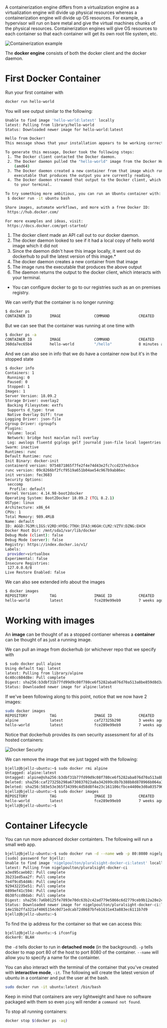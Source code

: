 A containerization engine differs from a virtualization engine as a virtualization engine will divide up physical resources whereas a containerization
engine will divide up OS resources. For example, a hypervisor will run on bare metal and give the virtual machines chunks of the physical resources. Containerization
engines will give OS resources to each container so that each container will get its own root file system, etc.

![Containerization example](https://www.bbvaopenmind.com/wp-content/uploads/2015/10/BBVA-OpenMind-Ahmed-Banafa-cointenarization-4-1.jpg)

The **docker engine** consists of both the docker client and the docker daemon.

# First Docker Container

Run your first container with
```bash
docker run hello-world
```

You will see output similar to the following:

```bash
Unable to find image 'hello-world:latest' locally
latest: Pulling from library/hello-world
Status: Downloaded newer image for hello-world:latest

Hello from Docker!
This message shows that your installation appears to be working correctly.

To generate this message, Docker took the following steps:
 1. The Docker client contacted the Docker daemon.
 2. The Docker daemon pulled the "hello-world" image from the Docker Hub.
    (amd64)
 3. The Docker daemon created a new container from that image which runs the
    executable that produces the output you are currently reading.
 4. The Docker daemon streamed that output to the Docker client, which sent it
    to your terminal.

To try something more ambitious, you can run an Ubuntu container with:
 $ docker run -it ubuntu bash

Share images, automate workflows, and more with a free Docker ID:
 https://hub.docker.com/

For more examples and ideas, visit:
 https://docs.docker.com/get-started/
 ```

1. The docker client made an API call out to our docker daemon.
2. The docker daemon looked to see if it had a local copy of hello world image which it did not
3. Since the daemon didn't have this image locally, it went out do dockerhub  to pull the latest version of this image.*
4. The docker daemon creates a new container from that image
5. The image runs the executable that produces the above output
5. The daemon returns the output to the docker client, which interacts with your terminal. 

* You can configure docker to go to our registries such as an on premises registry.

We can verify that the container is no longer running:
```bash
$ docker ps
CONTAINER ID        IMAGE               COMMAND             CREATED             STATUS              PORTS               NAMES

```
But we can see that the container was running at one time with
```bash
$ docker ps -a
CONTAINER ID        IMAGE               COMMAND             CREATED             STATUS                     PORTS               NAMES
360da7ec65b4        hello-world         "/hello"            8 minutes ago       Exited (0) 8 minutes ago                       quizzical_liskov
```


And we can also see in info that we do have a container now but it's in the stopped state
```bash
$ docker info
Containers: 1
 Running: 0
 Paused: 0
 Stopped: 1
Images: 1
Server Version: 18.09.2
Storage Driver: overlay2
 Backing Filesystem: extfs
 Supports d_type: true
 Native Overlay Diff: true
Logging Driver: json-file
Cgroup Driver: cgroupfs
Plugins:
 Volume: local
 Network: bridge host macvlan null overlay
 Log: awslogs fluentd gcplogs gelf journald json-file local logentries splunk syslog
Swarm: inactive
Runtimes: runc
Default Runtime: runc
Init Binary: docker-init
containerd version: 9754871865f7fe2f4e74d43e2fc7ccd237edcbce
runc version: 09c8266bf2fcf9519a651b04ae54c967b9ab86ec
init version: fec3683
Security Options:
 seccomp
  Profile: default
Kernel Version: 4.14.98-boot2docker
Operating System: Boot2Docker 18.09.2 (TCL 8.2.1)
OSType: linux
Architecture: x86_64
CPUs: 1
Total Memory: 989.4MiB
Name: default
ID: AGGD:7G3M:LIGS:V2RD:HYDG:7TKH:IFA3:H6GH:CLM2:VZTV:DZNG:EHCH
Docker Root Dir: /mnt/sda1/var/lib/docker
Debug Mode (client): false
Debug Mode (server): false
Registry: https://index.docker.io/v1/
Labels:
 provider=virtualbox
Experimental: false
Insecure Registries:
 127.0.0.0/8
Live Restore Enabled: false
```

We can also see extended info about the images

```bash
$ docker images
REPOSITORY          TAG                 IMAGE ID            CREATED             SIZE
hello-world         latest              fce289e99eb9        7 weeks ago         1.84kB

```

# Working with images

An **image** can be thought of as a stopped contianer whereas a **container** can be thought of as just a running image.

We can pull an image from dockerhub (or whichever repo that we specify with

```bash
$ sudo docker pull alpine
Using default tag: latest
latest: Pulling from library/alpine
6c40cc604d8e: Pull complete 
Digest: sha256:b3dbf31b77fd99d9c08f780ce6f5282aba076d70a513a8be859d8d3a4d0c92b8
Status: Downloaded newer image for alpine:latest
```
If we've been following along to this point, notice that we now have 2 images:
```bash
sudo docker images
REPOSITORY          TAG                 IMAGE ID            CREATED             SIZE
alpine              latest              caf27325b298        3 weeks ago         5.53MB
hello-world         latest              fce289e99eb9        7 weeks ago         1.84kB
```

Notice that dockerhub provides its own security assessment for all of its hosted containers:

![Docker Security](https://docs.docker.com/v17.12/docker-cloud/builds/images/scan-single.png)

We can remove the image that we just tagged with the following:

```bash
bjellz@bjellz-ubuntu:~$ sudo docker rmi alpine
Untagged: alpine:latest
Untagged: alpine@sha256:b3dbf31b77fd99d9c08f780ce6f5282aba076d70a513a8be859d8d3a4d0c92b8
Deleted: sha256:caf27325b298a6730837023a8a342699c8b7b388b8d878966b064a1320043019
Deleted: sha256:503e53e365f34399c4d58d8f4e23c161106cfbce4400e3d0a0357967bad69390
bjellz@bjellz-ubuntu:~$ sudo docker images
REPOSITORY          TAG                 IMAGE ID            CREATED             SIZE
hello-world         latest              fce289e99eb9        7 weeks ago         1.84kB
bjellz@bjellz-ubuntu:~$ 
```

# Container Lifecycle

You can run more advanced docker containters. The following will run a small web app.

```bash
bjellz@bjellz-ubuntu:~$ sudo docker run -d --name web -p 80:8080 nigelpoulton/pluralsight-docker-ci
[sudo] password for bjellz: 
Unable to find image 'nigelpoulton/pluralsight-docker-ci:latest' locally
latest: Pulling from nigelpoulton/pluralsight-docker-ci
a3ed95caeb02: Pull complete 
3b231ed5aa2f: Pull complete 
7e4f9cd54d46: Pull complete 
929432235e51: Pull complete 
6899ef41c594: Pull complete 
0b38fccd0dab: Pull complete 
Digest: sha256:7a6b0125fe7893e70dc63b2c42ad779e5866c6d2779ceb9b12a28e2c38bd8d3d
Status: Downloaded newer image for nigelpoulton/pluralsight-docker-ci:latest
14e15b2ffa321af4065154c0d71edcab72d0687bfeb1631e43a883ec6111b7d9
bjellz@bjellz-ubuntu:~$ 
```

To find the ip address for the container so that we can access this:

```bash
bjellz@bjellz-ubuntu:~$ ifconfig
docker0: BLAH

```

the `-d` tells docker to run in **detached mode** (in the background). `-p` tells docker to map port 80 of the host to port 8080 of the container. `--name` will allow you to specify a name for the containter.

You can also interact with the terminal of the container that you've created with **interactive mode**, `-it`. The following will create the latest version of ubuntu in a container and put the user at the bash.

```bash
sudo docker run -it ubuntu:latest /bin/bash
```
Keep in mind that containers are very lightweight and have no software packaged with them so even `ping` will render a `command not found`.

To stop all running containers:
```bash
docker stop $(docker ps -aq)
```
